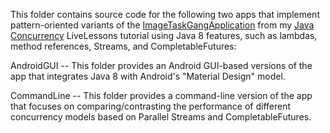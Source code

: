 This folder contains source code for the following two apps that
implement pattern-oriented variants of the
[ImageTaskGangApplication](https://github.com/douglascraigschmidt/LiveLessons/tree/master/ImageTaskGangApplication)
from my [Java
Concurrency](http://www.dre.vanderbilt.edu/~schmidt/LiveLessons/CPiJava/)
LiveLessons tutorial using Java 8 features, such as lambdas, method
references, Streams, and CompletableFutures:

AndroidGUI -- This folder provides an Android GUI-based versions of
the app that integrates Java 8 with Android's "Material Design" model.

CommandLine -- This folder provides a command-line version of the app
that focuses on comparing/contrasting the performance of different
concurrency models based on Parallel Streams and CompletableFutures.


